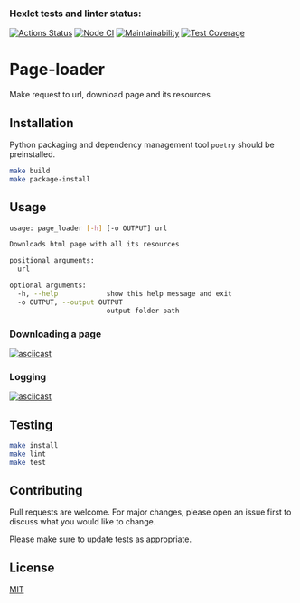 ### Hexlet tests and linter status:
[![Actions Status](https://github.com/Deepsick/python-project-lvl3/workflows/hexlet-check/badge.svg)](https://github.com/Deepsick/python-project-lvl3/actions)
[![Node CI](https://github.com/Deepsick/backend-project-lvl3/workflows/Node%20CI/badge.svg)](https://github.com/Deepsick/backend-project-lvl3/actions)
[![Maintainability](https://api.codeclimate.com/v1/badges/9fb96d399ada0c5a68e9/maintainability)](https://codeclimate.com/github/Deepsick/python-project-lvl3/maintainability)
[![Test Coverage](https://api.codeclimate.com/v1/badges/9fb96d399ada0c5a68e9/test_coverage)](https://codeclimate.com/github/Deepsick/python-project-lvl3/test_coverage)

# Page-loader

Make request to url, download page and its resources


## Installation

Python packaging and dependency management tool ```poetry``` should be preinstalled.

```bash
make build
make package-install
```


## Usage

```bash
usage: page_loader [-h] [-o OUTPUT] url

Downloads html page with all its resources

positional arguments:
  url

optional arguments:
  -h, --help            show this help message and exit
  -o OUTPUT, --output OUTPUT
                        output folder path
```

### Downloading a page

[![asciicast](https://asciinema.org/a/1OgLWeQkK2nHrS9Im3bwbOAQV.svg)](https://asciinema.org/a/1OgLWeQkK2nHrS9Im3bwbOAQV)

### Logging

[![asciicast](https://asciinema.org/a/SqNkrcHPWUTteobZlascf0wgp.svg)](https://asciinema.org/a/SqNkrcHPWUTteobZlascf0wgp)

## Testing

```bash
make install
make lint
make test
```


## Contributing

Pull requests are welcome. For major changes, please open an issue first to discuss what you would like to change.

Please make sure to update tests as appropriate.


## License

[MIT](https://choosealicense.com/licenses/mit/)
